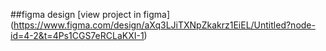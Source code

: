 ##figma design
[view project in figma] (https://www.figma.com/design/aXq3LJiTXNpZkakrz1EiEL/Untitled?node-id=4-2&t=4Ps1CGS7eRCLaKXI-1)
